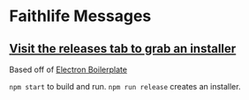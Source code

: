 # Faithlife Messages

## [Visit the releases tab to grab an installer](https://git/DustinMasters/FaithlifeMessages/releases)

Based off of [Electron Boilerplate](https://github.com/szwacz/electron-boilerplate.git)

`npm start` to build and run. `npm run release` creates an installer.
